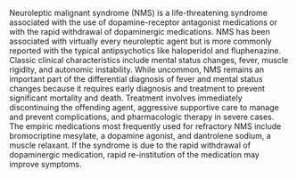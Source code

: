 Neuroleptic malignant syndrome (NMS) is a life-threatening syndrome associated with the use of dopamine-receptor antagonist medications or with the rapid withdrawal of dopaminergic medications. NMS has been associated with virtually every neuroleptic agent but is more commonly reported with the typical antipsychotics like haloperidol and fluphenazine. Classic clinical characteristics include mental status changes, fever, muscle rigidity, and autonomic instability. While uncommon, NMS remains an important part of the differential diagnosis of fever and mental status changes because it requires early diagnosis and treatment to prevent significant mortality and death. Treatment involves immediately discontinuing the offending agent, aggressive supportive care to manage and prevent complications, and pharmacologic therapy in severe cases. The empiric medications most frequently used for refractory NMS include bromocriptine mesylate, a dopamine agonist, and dantrolene sodium, a muscle relaxant. If the syndrome is due to the rapid withdrawal of dopaminergic medication, rapid re-institution of the medication may improve symptoms.